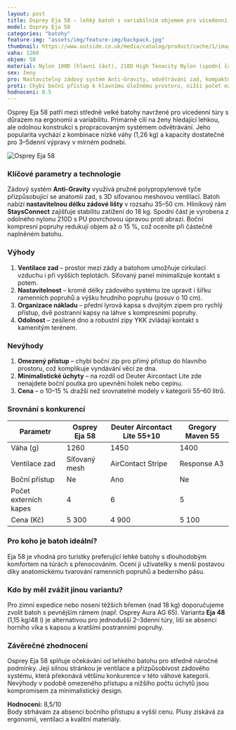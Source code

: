 ```yaml
---
layout: post
title: Osprey Eja 58 – lehký batoh s variabilním objemem pro vícedenní treky
model: Osprey Eja 58
categories: "batohy"
feature-img: "assets/img/feature-img/backpack.jpg"
thumbnail: https://www.outside.co.uk/media/catalog/product/cache/1/image/9df78eab33525d08d6e5fb8d27136e95/o/s/osprey-w-eja-58-rucksack-10004030-deep-teal-0-s22.jpg
vaha: 1260
objem: 58
material: Nylon 100D (hlavní část), 210D High Tenacity Nylon (spodní část)
sex: ženy
pro: Nastavitelný zádový systém Anti-Gravity, odvětrávání zad, kompaktní design s možností redukce objemu
proti: Chybí boční přístup k hlavnímu úložnému prostoru, nižší počet externích úchytů než konkurence
hodnoceni: 8.5
---
```



Osprey Eja 58 patří mezi středně velké batohy navržené pro vícedenní túry s důrazem na ergonomii a variabilitu. Primárně cílí na ženy hledající lehkou, ale odolnou konstrukci s propracovaným systémem odvětrávání. Jeho popularita vychází z kombinace nízké váhy (1,26 kg) a kapacity dostatečné pro 3–5denní výpravy v mírném podnebí.

![Osprey Eja 58](https://res.cloudinary.com/dvwv5cne3/image/fetch/w_auto,h_450,c_fill,g_auto,f_auto,q_auto/https://www.outside.co.uk/media/catalog/product/cache/1/image/9df78eab33525d08d6e5fb8d27136e95/o/s/osprey-w-eja-58-rucksack-10004030-deep-teal-0-s22.jpg)

### Klíčové parametry a technologie

Zádový systém **Anti-Gravity** využívá pružné polypropylenové tyče přizpůsobující se anatomii zad, s 3D síťovanou meshovou ventilací. Batoh nabízí **nastavitelnou délku zádové lišty** v rozsahu 35–50 cm. Hliníkový rám **StaysConnect** zajišťuje stabilitu zatížení do 18 kg. Spodní část je vyrobena z odolného nylonu 210D s PU povrchovou úpravou proti abrazi. Boční kompresní popruhy redukují objem až o 15 %, což oceníte při částečně naplněném batohu.

### Výhody

1. **Ventilace zad** – prostor mezi zády a batohom umožňuje cirkulaci vzduchu i při vyšších teplotách. Síťovaný panel minimalizuje kontakt s potem.
2. **Nastavitelnost** – kromě délky zádového systému lze upravit i šířku ramenních popruhů a výšku hrudního popruhu (posuv o 10 cm).
3. **Organizace nákladu** – přední lyrová kapsa s dvojitým zipem pro rychlý přístup, dvě postranní kapsy na láhve s kompresními popruhy.
4. **Odolnost** – zesílené dno a robustní zipy YKK zvládají kontakt s kamenitým terénem.

### Nevýhody

1. **Omezený přístup** – chybí boční zip pro přímý přístup do hlavního prostoru, což komplikuje vyndávání věcí ze dna.
2. **Minimalistické úchyty** – na rozdíl od Deuter Aircontact Lite zde nenajdete boční poutka pro upevnění holek nebo cepínu.
3. **Cena** – o 10–15 % dražší než srovnatelné modely v kategorii 55–60 litrů.

### Srovnání s konkurencí

| Parametr           | Osprey Eja 58 | Deuter Aircontact Lite 55+10 | Gregory Maven 55 |
|---------------------|---------------|-------------------------------|-------------------|
| Váha (g)            | 1260          | 1450                          | 1400             |
| Ventilace zad       | Síťovaný mesh | AirContact Stripe             | Response A3      |
| Boční přístup       | Ne            | Ano                           | Ne               |
| Počet externích kapes | 4             | 6                             | 5                |
| Cena (Kč)           | 5 300         | 4 900                         | 5 100            |

### Pro koho je batoh ideální?

Eja 58 je vhodná pro turistky preferující lehké batohy s dlouhodobým komfortem na túrách s přenocováním. Ocení ji uživatelky s menší postavou díky anatomickému tvarování ramenních popruhů a bederního pásu.

### Kdo by měl zvážit jinou variantu?

Pro zimní expedice nebo nosení těžších břemen (nad 18 kg) doporučujeme zvolit batoh s pevnějším rámem (např. Osprey Aura AG 65). Varianta **Eja 48** (1,15 kg/48 l) je alternativou pro jednodušší 2–3denní túry, liší se absencí horního víka s kapsou a kratšími postranními popruhy.

### Závěrečné zhodnocení

Osprey Eja 58 splňuje očekávání od lehkého batohu pro středně náročné podmínky. Její silnou stránkou je ventilace a přizpůsobivost zádového systému, která překonává většinu konkurence v této váhové kategorii. Nevýhody v podobě omezeného přístupu a nižšího počtu úchytů jsou kompromisem za minimalistický design.

**Hodnocení:** 8,5/10  
Body strhávám za absenci bočního přístupu a vyšší cenu. Plusy získává za ergonomii, ventilaci a kvalitní materiály.